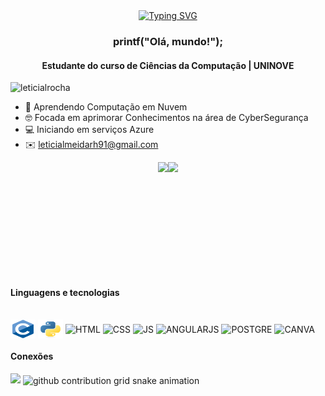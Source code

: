 <div align="center">
  <a href="https://git.io/typing-svg">
    <img src="https://readme-typing-svg.demolab.com?font=Fira+Code&weight=500&size=22&pause=1000&color=f17ea1&center=true&vCenter=true&random=false&width=524&lines=%E2%8A%B9+Bem-vindo+ao+meu+perfil!+%CB%99%E1%B5%95%CB%99+%E2%8A%B9+" alt="Typing SVG">
  </a>
</div>

<h3 align="center">printf("Olá, mundo!");</h3>
<h4 align="center">Estudante do curso de Ciências da Computação | UNINOVE </h4>

<p align="left"> <img src="https://komarev.com/ghpvc/?username=leticialrocha&label=Profile%20views&color=FF69B4&style=flat" alt="leticialrocha" /> </p>

- 🌱 Aprendendo Computação em Nuvem
- 🤓 Focada em aprimorar Conhecimentos na área de CyberSegurança
- 💻 Iniciando em serviços Azure
- ✉️ leticialmeidarh91@gmail.com

<div align="center" style="display: flex; justify-content: center;">
  <img height="180em" src="https://github-readme-stats.vercel.app/api?username=leticialrocha&show_icons=true&theme=dracula"/>
  <img height="180em" src="https://github-readme-stats.vercel.app/api/top-langs/?username=leticialrocha&layout=compact&langs_count=16&theme=dracula"/>
</div>

<h4 align="left">Linguagens e tecnologias </h4>

<div style="display: inline_block"><br>
  <img align="center" alt="C" height="30" width="40" src="https://raw.githubusercontent.com/devicons/devicon/master/icons/c/c-original.svg">
  <img align="center" alt="PYTHON" height="30" width="40" src="https://raw.githubusercontent.com/devicons/devicon/master/icons/python/python-original.svg">
  <img align="center" alt="HTML" height="30" width="40" src="https://cdn.jsdelivr.net/gh/devicons/devicon@latest/icons/html5/html5-original.svg">
  <img align="center" alt="CSS" height="30" width="40" src="https://cdn.jsdelivr.net/gh/devicons/devicon@latest/icons/css3/css3-original.svg">
  <img align="center" alt="JS" height="30" width="40" src="https://cdn.jsdelivr.net/gh/devicons/devicon@latest/icons/javascript/javascript-original.svg">
  <img align="center" alt="ANGULARJS" height="30" width="40" src="https://cdn.jsdelivr.net/gh/devicons/devicon@latest/icons/angularjs/angularjs-original.svg">
  <img align="center" alt="POSTGRE" height="30" width="40" src="https://cdn.jsdelivr.net/gh/devicons/devicon@latest/icons/postgresql/postgresql-original.svg">
  <img align="center" alt="CANVA" height="30" width="40" src="https://cdn.jsdelivr.net/gh/devicons/devicon@latest/icons/canva/canva-original.svg">
</div>

<h4 align="left">Conexões </h4>
<a href="https://www.linkedin.com/in/letícia-rocha-b5a8882a0/" target="_blank"><img src="https://img.shields.io/badge/-LinkedIn-%230077B5?style=for-the-badge&logo=linkedin&logoColor=white" target="_blank"></a> 

<picture align="center">
  <source media="(prefers-color-scheme: dark)" srcset="https://raw.githubusercontent.com/rafaelamumbach/rafaelamumbach/output/github-contribution-grid-snake-dark.svg">
  <source media="(prefers-color-scheme: light)" srcset="https://raw.githubusercontent.com/leticialrocha/leticialrocha/output/github-contribution-grid-snake-dark.svg">
  <img align="center" alt="github contribution grid snake animation" src="https://raw.githubusercontent.com/leticialrocha/leticialrocha/output/github-contribution-grid-snake.svg">
</picture>
